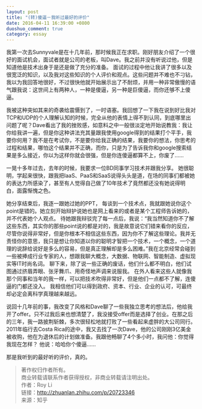```yaml
---
layout: post
title: "(转)傻逼－我听过最好的评价"
date: 2016-04-11 16:39:00 +0800
duoshuo_comment: true
category: essay 
---
```


<p>我第一次去Sunnyvale是在十几年前，那时候我正在求职。刚好朋友介绍了一个很好的面试机会，面试者就是公司的老板，叫Dave。我之前并没有听说过他，但是知道他是技术出身于是还是做了充分的准备。 面试的过程中他让我讲了很多以及很宽泛的知识，以及我对这些知识的个人评价和观点。这些问题并不难也不刁钻，我以为我回答地很好，不过很快他就开始展示出了不耐烦，并用一种非常傲慢的语气跟我说：这世间上有两种人，一种是傻逼，另一种是巨傻逼，而你还够不上傻逼。</p>

<p>我被这种突如其来的奇袭给震慑到了，一时语塞。我回想了一下我在说到好比我对TCP和UDP的个人理解认知的时候，完全从他的表情上得不到认同，到底哪里出问题了呢？Dave看出了我的挫败感，如意料之中一般很淡定地开始说教我：我让你给我讲一遍，但是你这种讲法充其量跟我使用google得到的结果打个平手，我要你何用？我不是在考试你，不是要你给我正确的结果，我要你的想法，你思考的过程和结果，哪怕这个结果并不正确，而你，只是为了告诉我你和google搜索结果是多么接近，你以为这样你就会很强，但是你连傻逼都算不上，你废了……</p>

<p>一晃十多年过去，去年的时候，我要求一位BD同事学习技术并跟我分享。 她很聪明，学起来很快，跟我把IaaS、PaaS和SaaS说得头头是道，在场的同事们都被她的表达力所感染了，甚至有人觉得自己做了10年技术了竟然都还没有她说得明白，面露惭愧之色。</p>

<p>她分享结束后，我逐一跟她过她的PPT， 每谈到一个技术点，我就跟她说你这个point是错的。她立刻开始辩护说她也是网上看来的或者是某个工程师告诉她的，并不代表她个人观点。 待她跟我辩驳完了每一点后，我说：“我当然知道你不了解这些东西，其实你的那些point说的都是对的，我是故意说它们错来看你的反应，尽管你说得非常好，但是你根本不相信这些东西，因为你不了解这些理论。我并无责怪你的意思，我只是想让你知道以你的聪明才智把一个技术，一个概念，一个道理的说辞给说好是多么的容易，但是真正理解却是多么困难。”我在北京经常会碰到一些被捧成行业专家的人，想跟我聊大概念，大数据、物联网、智能制造、虚拟现实等IT时尚名词。 聊下来，除了说一些正确的废话，他们什么都不明白，他们试图通过挤眉弄眼、张牙舞爪、用奇怪地声调来说服我。 在外人看来这些人就像我那个同事和当年的我一样，可以把技术吹得非常好，但是他们一点都不了解，连傻逼的门都还没入。 我相信他们可以得到政府、资本、行业、企业的认可，可最终却必定会离科学真理越来越远。</p>

<p>说回十几年前的事，我改变了风格和Dave聊了一些我独立思考的想法后，他给我开了offer。只不过我后来也想清楚了，我没接受offer而是选择了创业。在那之后的三年，我一路披荆斩棘，多次很轻松地就打败了一些看起来虚胖的大公司同行。2011年临行去Costa Rica的途中，我又去找了一次Dave，他的公司刚刚3亿美金被收购，他在为退休后的计划做准备。我跟他畅聊了4个多小时，我问他：你觉得我现在怎样？ 他说：哈哈你个傻逼……</p>

<p>那是我听到的最好听的评价，真的。</p>

<blockquote>
	著作权归作者所有。<br/>
	商业转载请联系作者获得授权，非商业转载请注明出处。<br/>
	作者：Roy Li<br/>
	链接：<a href="http://zhuanlan.zhihu.com/p/20723346">http://zhuanlan.zhihu.com/p/20723346</a><br/> 
	来源：知乎<br/>	
</blockquote>

